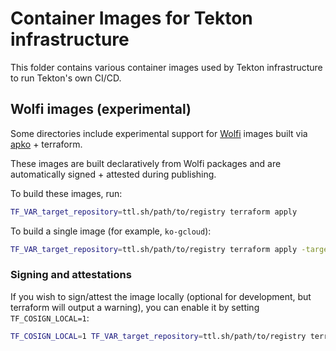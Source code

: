 # Container Images for Tekton infrastructure

This folder contains various container images used by Tekton infrastructure to
run Tekton's own CI/CD.

## Wolfi images (experimental)

Some directories include experimental support for
[Wolfi](https://github.com/wolfi-dev/) images built via
[apko](https://github.com/chainguard-dev/apko) + terraform.

These images are built declaratively from Wolfi packages and are automatically
signed + attested during publishing.

To build these images, run:

```sh
TF_VAR_target_repository=ttl.sh/path/to/registry terraform apply
```

To build a single image (for example, `ko-gcloud`):

```sh
TF_VAR_target_repository=ttl.sh/path/to/registry terraform apply -target=module.ko-gcloud
```

### Signing and attestations

If you wish to sign/attest the image locally (optional for development, but
terraform will output a warning), you can enable it by setting
`TF_COSIGN_LOCAL=1`:

```sh
TF_COSIGN_LOCAL=1 TF_VAR_target_repository=ttl.sh/path/to/registry terraform apply -target=module.ko-gcloud
```

